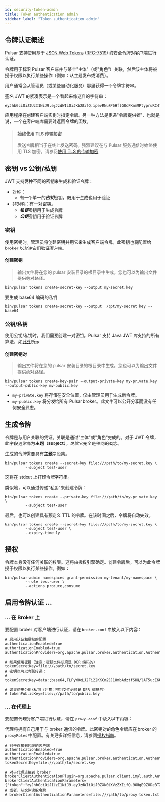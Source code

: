 ```yaml
---
id: security-token-admin
title: Token authentication admin
sidebar_label: "Token authentication admin"
---
```


## 令牌认证概述

Pulsar 支持使用基于 [JSON Web Tokens](https://jwt.io/introduction/) ([RFC-7519](https://tools.ietf.org/html/rfc7519)) 的安全令牌对客户端进行认证。

令牌用于标识 Pulsar 客户端并与某个"主体"（或"角色"）关联，然后该主体将被授予权限以执行某些操作（例如：从主题发布或消费）。

用户通常会从管理员（或某些自动化服务）那里获得一个令牌字符串。

签名 JWT 的紧凑表示是一个看起来像这样的字符串：

```
eyJhbGciOiJIUzI1NiJ9.eyJzdWIiOiJKb2UifQ.ipevRNuRP6HflG8cFKnmUPtypruRC4fb1DWtoLL62SY
```

应用程序在创建客户端实例时指定令牌。另一种方法是传递"令牌提供者"，也就是说，一个在客户端库需要时返回令牌的函数。

> #### 始终使用 TLS 传输加密
> 发送令牌相当于在线上发送密码。强烈建议在与 Pulsar 服务通信时始终使用 TLS 加密。请参阅[使用 TLS 的传输加密](security-tls-transport.md)

## 密钥 vs 公钥/私钥

JWT 支持两种不同的密钥来生成和验证令牌：

 * 对称：
    - 有一个单一的***密钥***密钥，既用于生成也用于验证
 * 非对称：有一对密钥。
    - ***私钥***密钥用于生成令牌
    - ***公钥***密钥用于验证令牌

### 密钥

使用密钥时，管理员将创建密钥并用它来生成客户端令牌。此密钥也将配置给 broker 以允许它们验证客户端。

#### 创建密钥

> 输出文件将在您的 pulsar 安装目录的根目录中生成。您也可以为输出文件提供绝对路径。

```shell
bin/pulsar tokens create-secret-key --output my-secret.key
```

要生成 base64 编码的私钥

```shell
bin/pulsar tokens create-secret-key --output  /opt/my-secret.key --base64
```

### 公钥/私钥

使用公钥/私钥时，我们需要创建一对密钥。Pulsar 支持 Java JWT 库支持的所有算法，如[此处](https://github.com/jwtk/jjwt#signature-algorithms-keys)所示

#### 创建密钥对

> 输出文件将在您的 pulsar 安装目录的根目录中生成。您也可以为输出文件提供绝对路径。

```shell
bin/pulsar tokens create-key-pair --output-private-key my-private.key --output-public-key my-public.key
```

 * `my-private.key` 将存储在安全位置，仅由管理员用于生成新令牌。
 * `my-public.key` 将分发给所有 Pulsar broker。此文件可以公开分享而没有任何安全顾虑。

## 生成令牌

令牌是与用户关联的凭证。关联是通过"主体"或"角色"完成的。对于 JWT 令牌，此字段通常称为**主题（subject）**，尽管它完全是相同的概念。

生成的令牌需要具有**主题**字段集。

```shell
bin/pulsar tokens create --secret-key file:///path/to/my-secret.key \
         --subject test-user
```

这将在 stdout 上打印令牌字符串。

类似地，可以通过传递"私钥"来创建令牌：

```shell
bin/pulsar tokens create --private-key file:///path/to/my-private.key \
         --subject test-user
```

最后，也可以创建具有预定义 TTL 的令牌。在该时间之后，令牌将自动失效。

```shell
bin/pulsar tokens create --secret-key file:///path/to/my-secret.key \
         --subject test-user \
         --expiry-time 1y
```

## 授权

令牌本身没有任何关联的权限。这将由授权引擎确定。创建令牌后，可以为此令牌授予权限以执行某些操作。例如：

```shell
bin/pulsar-admin namespaces grant-permission my-tenant/my-namespace \
         --role test-user \
         --actions produce,consume
```

## 启用令牌认证 ...

### ... 在 Broker 上

要配置 broker 对客户端进行认证，请在 `broker.conf` 中放入以下内容：

```properties
# 启用认证和授权的配置
authenticationEnabled=true
authorizationEnabled=true
authenticationProviders=org.apache.pulsar.broker.authentication.AuthenticationProviderToken

# 如果使用密钥（注意：密钥文件必须是 DER 编码的）
tokenSecretKey=file:///path/to/secret.key
# 密钥也可以内联传递：
# tokenSecretKey=data:;base64,FLFyW0oLJ2Fi22KKCm21J18mbAdztfSHN/lAT5ucEKU=

# 如果使用公钥/私钥（注意：密钥文件必须是 DER 编码的）
# tokenPublicKey=file:///path/to/public.key
```

### ... 在代理上

要配置代理对客户端进行认证，请在 `proxy.conf` 中放入以下内容：

代理将拥有自己用于与 broker 通信的令牌。此密钥对的角色令牌应在 broker 的 `proxyRoles` 中配置。有关更多详细信息，请参阅[授权指南](security-authorization.md)。

```properties
# 对于连接到代理的客户端
authenticationEnabled=true
authorizationEnabled=true
authenticationProviders=org.apache.pulsar.broker.authentication.AuthenticationProviderToken
tokenSecretKey=file:///path/to/secret.key

# 对于代理连接到 broker
brokerClientAuthenticationPlugin=org.apache.pulsar.client.impl.auth.AuthenticationToken
brokerClientAuthenticationParameters={"token":"eyJhbGciOiJIUzI1NiJ9.eyJzdWIiOiJ0ZXN0LXVzZXIifQ.9OHgE9ZUDeBTZs7nSMEFIuGNEX18FLR3qvy8mqxSxXw"}
# 或者，从文件读取令牌
# brokerClientAuthenticationParameters=file:///path/to/proxy-token.txt
```